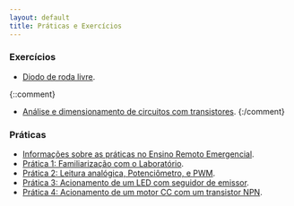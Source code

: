 ```yaml
---
layout: default
title: Práticas e Exercícios
---
```


### Exercícios

* [Diodo de roda livre](ex-diodo-solenoide/).

{::comment} 
* [Análise e dimensionamento de circuitos com transistores][ex-npn].
{:/comment} 

### Práticas
* [Informações sobre as práticas no Ensino Remoto Emergencial][praticas-ere].
* [Prática 1: Familiarização com o Laboratório][pratica1].
* [Prática 2: Leitura analógica, Potenciômetro, e PWM][pratica2].
* [Prática 3: Acionamento de um LED com seguidor de emissor][pratica3].
* [Prática 4: Acionamento de um motor CC com um transistor NPN][pratica4].

[pratica1]: pratica1/
[pratica2]: pratica2/
[pratica3]: pratica3/
[pratica4]: pratica4/
[praticas-ere]: praticas-ere/
[ex-npn]: ex-npn/
